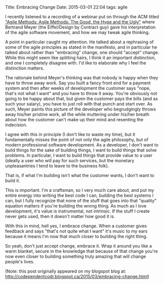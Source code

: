 Title: Embracing Change
Date: 2015-03-01 22:04
tags: agile

I recently listened to a recording of a webinar put on through the ACM titled
["Agile Methods: Agile Methods: The Good, the Hype and the Ugly"](https://event.on24.com/eventRegistration/EventLobbyServlet?target=reg20.jsp&eventid=937091&sessionid=1&key=5B3C11566E06BE6564E638C6DFE0F413&sourcepage=register)
where Bertrand Meyer (the Eiffel/Design by Contract guy) gave his interpretation of the agile software movement, and how
we may tweak agile thinking.

A point in particular caught my attention.  He talked about a rephrasing of some of the agile principles as stated in
the manifesto, and in particular he talked about rather than "embracing" change, one should "accept" change.  While this
might seem like splitting hairs, I think it an important distinction, and one I completely disagree with.  I'd like to
elaborate why I feel the distinction matters.

The rationale behind Meyer's thinking was that nobody is happy when they have to throw away work.  Say you built a fancy
front end for a payment system and then after weeks of development the customer says "nope, that's not what I want" and
you have to throw it away.  You're obviously not going to be happy about that, but given the customer pays the bills
(and as such your salary), you have to just roll with that punch and start over.  As such, Meyer paints this picture of
the developer who begrudgingly throws away his/her pristine work, all the while muttering under his/her breath about how
the customer can't make up their mind and resenting the indecision.

I agree with this in principle (I don't like to waste my time), but it fundamentally misses the point of not only the
agile philosophy, but of modern professional software development.  As a developer, I don't want to build things for the
sake of building things, I want to build things that solve problems.  In particular, I want to build things that provide
value to a user (ideally a user who will pay for such services, but the monetary unpleasantries I tend to leave to the
business folk).

That is, if what I'm building isn't what the customer wants, I don't want to build it.

This is important.  I'm a craftsman, so I very much care about, and put my entire energy into writing the best code I
can, building the best systems I can, but I fully recognize that none of the stuff that goes into that "quality"
equation matters if you're building the wrong thing.  As much as I love development, it's value is instrumental, not
intrinsic.  If the stuff I create never gets used, then it doesn't matter how good it is.

With this in mind, hell yes, I embrace change.  When a customer gives feedback and says "that's not quite what I want"
it's music to my ears because it means I'm now that much closer to building the right thing.

So yeah, don't just accept change, embrace it.  Wrap it around you like a warm blanket, secure in the knowledge that
because of that change you're now even closer to building something truly amazing that will change people's lives.

(Note: this post originally appeared on my blogspot blog at: <http://codependentcodr.blogspot.ca/2015/03/embracing-change.html>)
